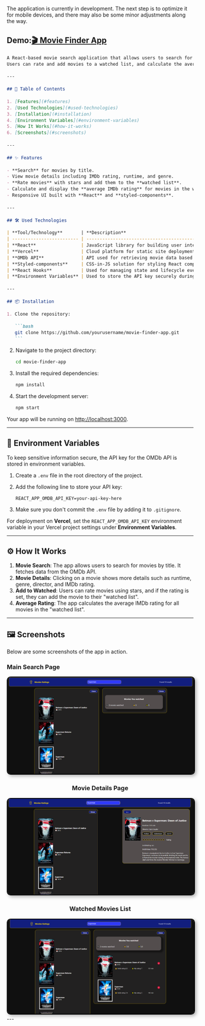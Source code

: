 The application is currently in development. The next step is to optimize it for mobile devices, and there may also be some minor adjustments along the way.



## Demo:[🎬 Movie Finder App](https://movie-ratings-two.vercel.app/)

````markdown
A React-based movie search application that allows users to search for movies using the OMDb API.
Users can rate and add movies to a watched list, and calculate the average IMDb rating of the movies in their watched list.

---

## 🚀 Table of Contents

1. [Features](#features)
2. [Used Technologies](#used-technologies)
3. [Installation](#installation)
4. [Environment Variables](#environment-variables)
5. [How It Works](#how-it-works)
6. [Screenshots](#screenshots)

---

## ✨ Features

- **Search** for movies by title.
- View movie details including IMDb rating, runtime, and genre.
- **Rate movies** with stars and add them to the **watched list**.
- Calculate and display the **average IMDb rating** for movies in the watched list.
- Responsive UI built with **React** and **styled-components**.

---

## 🛠️ Used Technologies

| **Tool/Technology**       | **Description**                                             |
| ------------------------- | ----------------------------------------------------------- |
| **React**                 | JavaScript library for building user interfaces.            |
| **Vercel**                | Cloud platform for static site deployment and hosting.      |
| **OMDb API**              | API used for retrieving movie data based on search queries. |
| **Styled-components**     | CSS-in-JS solution for styling React components.            |
| **React Hooks**           | Used for managing state and lifecycle events.               |
| **Environment Variables** | Used to store the API key securely during deployment.       |

---

## 📦 Installation

1. Clone the repository:

   ```bash
   git clone https://github.com/yourusername/movie-finder-app.git
   ```
````

2. Navigate to the project directory:

   ```bash
   cd movie-finder-app
   ```

3. Install the required dependencies:

   ```bash
   npm install
   ```

4. Start the development server:

   ```bash
   npm start
   ```

Your app will be running on [http://localhost:3000](http://localhost:3000).

---

## 🔑 Environment Variables

To keep sensitive information secure, the API key for the OMDb API is stored in environment variables.

1. Create a `.env` file in the root directory of the project.
2. Add the following line to store your API key:

   ```env
   REACT_APP_OMDB_API_KEY=your-api-key-here
   ```

3. Make sure you don't commit the `.env` file by adding it to `.gitignore`.

For deployment on **Vercel**, set the `REACT_APP_OMDB_API_KEY` environment variable in your Vercel project settings under **Environment Variables**.

---

## ⚙️ How It Works

1. **Movie Search**: The app allows users to search for movies by title. It fetches data from the OMDb API.
2. **Movie Details**: Clicking on a movie shows more details such as runtime, genre, director, and IMDb rating.
3. **Add to Watched**: Users can rate movies using stars, and if the rating is set, they can add the movie to their "watched list".
4. **Average Rating**: The app calculates the average IMDb rating for all movies in the "watched list".

---

## 🖼️ Screenshots

Below are some screenshots of the app in action.

### Main Search Page

<div style="text-align: center;">
<div style="text-align: center;">
  <img src="public/images/mainSearch.png" alt="Main Search Page" width="600" style="border: 2px solid #000; box-shadow: 4px 4px 10px rgba(0, 0, 0, 0.3); border-radius: 10px;" />
</div>

### Movie Details Page

<div style="text-align: center;">
  <img src="public/images/movieDetails.png" alt="Main Search Page" width="600" style="border: 2px solid #000; box-shadow: 4px 4px 10px rgba(0, 0, 0, 0.3); border-radius: 10px;" />
</div>

### Watched Movies List

<div style="text-align: center;">
  <img src="public/images/watchedList.png" alt="Main Search Page" width="600" style="border: 2px solid #000; box-shadow: 4px 4px 10px rgba(0, 0, 0, 0.3); border-radius: 10px;" />
</div>
</div>
---
